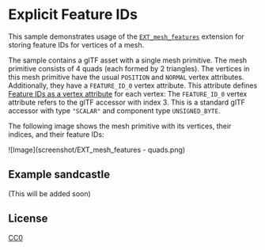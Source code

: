 # Explicit Feature IDs

This sample demonstrates usage of the [`EXT_mesh_features`](https://github.com/CesiumGS/glTF/tree/3d-tiles-next/extensions/2.0/Vendor/EXT_mesh_features) extension for storing feature IDs for vertices of a mesh.

The sample contains a glTF asset with a single mesh primitive. The mesh primitive consists of 4 quads (each formed by 2 triangles). The vertices in this mesh primitive have the usual `POSITION` and `NORMAL` vertex attributes. Additionally, they have a `FEATURE_ID_0` vertex attribute. This attribute defines [Feature IDs as a vertex attribute](https://github.com/CesiumGS/glTF/tree/3d-tiles-next/extensions/2.0/Vendor/EXT_mesh_features#vertex-attribute) for each vertex: The `FEATURE_ID_0` vertex attribute refers to the glTF accessor with index 3. This is a standard glTF accessor with type `"SCALAR"` and component type `UNSIGNED_BYTE`.

The following image shows the mesh primitive with its vertices, their indices, and their feature IDs:

![Image](screenshot/EXT_mesh_features - quads.png)


## Example sandcastle

(This will be added soon)


## License

[CC0](https://creativecommons.org/share-your-work/public-domain/cc0/)









